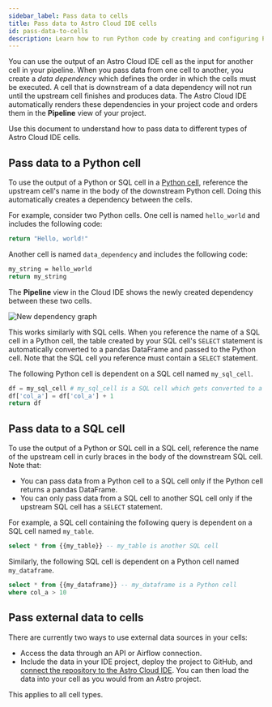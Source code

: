 ```yaml
---
sidebar_label: Pass data to cells
title: Pass data to Astro Cloud IDE cells
id: pass-data-to-cells
description: Learn how to run Python code by creating and configuring Python cells in the Astro Cloud IDE.
---
```


You can use the output of an Astro Cloud IDE cell as the input for another cell in your pipeline. When you pass data from one cell to another, you create a _data dependency_ which defines the order in which the cells must be executed. A cell that is downstream of a data dependency will not run until the upstream cell finishes and produces data. The Astro Cloud IDE automatically renders these dependencies in your project code and orders them in the **Pipeline** view of your project.

Use this document to understand how to pass data to different types of Astro Cloud IDE cells.

## Pass data to a Python cell

To use the output of a Python or SQL cell in a [Python cell](run-python.md), reference the upstream cell's name in the body of the downstream Python cell. Doing this automatically creates a dependency between the cells.

For example, consider two Python cells. One cell is named `hello_world` and includes the following code:

```sh
return "Hello, world!"
```

Another cell is named `data_dependency` and includes the following code:

```sh
my_string = hello_world
return my_string
```

The **Pipeline** view in the Cloud IDE shows the newly created dependency between these two cells. 

![New dependency graph](/img/cloud-ide/data-dependency.png)

This works similarly with SQL cells. When you reference the name of a SQL cell in a Python cell, the table created by your SQL cell's `SELECT` statement is automatically converted to a pandas DataFrame and passed to the Python cell. Note that the SQL cell you reference must contain a `SELECT` statement. 

The following Python cell is dependent on a SQL cell named `my_sql_cell`.

```python
df = my_sql_cell # my_sql_cell is a SQL cell which gets converted to a pandas DataFrame by default
df['col_a'] = df['col_a'] + 1
return df
```

## Pass data to a SQL cell

To use the output of a Python or SQL cell in a SQL cell, reference the name of the upstream cell in curly braces in the body of the downstream SQL cell. Note that: 

- You can pass data from a Python cell to a SQL cell only if the Python cell returns a pandas DataFrame.
- You can only pass data from a SQL cell to another SQL cell only if the upstream SQL cell has a `SELECT` statement. 

For example, a SQL cell containing the following query is dependent on a SQL cell named `my_table`.

```sql
select * from {{my_table}} -- my_table is another SQL cell
```

Similarly, the following SQL cell is dependent on a Python cell named `my_dataframe`.

```sql
select * from {{my_dataframe}} -- my_dataframe is a Python cell
where col_a > 10
```

## Pass external data to cells

There are currently two ways to use external data sources in your cells:

- Access the data through an API or Airflow connection.
- Include the data in your IDE project, deploy the project to GitHub, and [connect the repository to the Astro Cloud IDE](deploy-project.md#connect-your-repository). You can then load the data into your cell as you would from an Astro project. 

This applies to all cell types.
